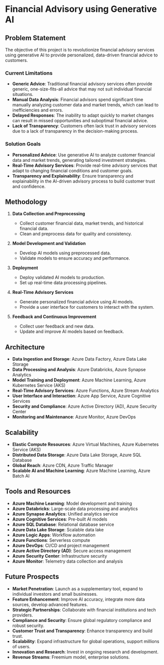 # Financial Advisory using Generative AI

## Problem Statement

The objective of this project is to revolutionize financial advisory services using generative AI to provide personalized, data-driven financial advice to customers.

### Current Limitations
- **Generic Advice**: Traditional financial advisory services often provide generic, one-size-fits-all advice that may not suit individual financial situations.
- **Manual Data Analysis**: Financial advisors spend significant time manually analyzing customer data and market trends, which can lead to inefficiencies and errors.
- **Delayed Responses**: The inability to adapt quickly to market changes can result in missed opportunities and suboptimal financial advice.
- **Lack of Transparency**: Customers often lack trust in advisory services due to a lack of transparency in the decision-making process.

### Solution Goals
- **Personalized Advice**: Use generative AI to analyze customer financial data and market trends, generating tailored investment strategies.
- **Real-Time Advisory Services**: Provide real-time advisory services that adapt to changing financial conditions and customer goals.
- **Transparency and Explainability**: Ensure transparency and explainability in the AI-driven advisory process to build customer trust and confidence.

## Methodology

1. **Data Collection and Preprocessing**
    - Collect customer financial data, market trends, and historical financial data.
    - Clean and preprocess data for quality and consistency.

2. **Model Development and Validation**
    - Develop AI models using preprocessed data.
    - Validate models to ensure accuracy and performance.

3. **Deployment**
    - Deploy validated AI models to production.
    - Set up real-time data processing pipelines.

4. **Real-Time Advisory Services**
    - Generate personalized financial advice using AI models.
    - Provide a user interface for customers to interact with the system.

5. **Feedback and Continuous Improvement**
    - Collect user feedback and new data.
    - Update and improve AI models based on feedback.

## Architecture

- **Data Ingestion and Storage**: Azure Data Factory, Azure Data Lake Storage
- **Data Processing and Analysis**: Azure Databricks, Azure Synapse Analytics
- **Model Training and Deployment**: Azure Machine Learning, Azure Kubernetes Service (AKS)
- **Real-Time Advisory Services**: Azure Functions, Azure Stream Analytics
- **User Interface and Interaction**: Azure App Service, Azure Cognitive Services
- **Security and Compliance**: Azure Active Directory (AD), Azure Security Center
- **Monitoring and Maintenance**: Azure Monitor, Azure DevOps

## Scalability

- **Elastic Compute Resources**: Azure Virtual Machines, Azure Kubernetes Service (AKS)
- **Distributed Data Storage**: Azure Data Lake Storage, Azure SQL Database
- **Global Reach**: Azure CDN, Azure Traffic Manager
- **Scalable AI and Machine Learning**: Azure Machine Learning, Azure Batch AI

## Tools and Resources

- **Azure Machine Learning**: Model development and training
- **Azure Databricks**: Large-scale data processing and analytics
- **Azure Synapse Analytics**: Unified analytics service
- **Azure Cognitive Services**: Pre-built AI models
- **Azure SQL Database**: Relational database service
- **Azure Data Lake Storage**: Scalable data lake
- **Azure Logic Apps**: Workflow automation
- **Azure Functions**: Serverless compute
- **Azure DevOps**: CI/CD and project management
- **Azure Active Directory (AD)**: Secure access management
- **Azure Security Center**: Infrastructure security
- **Azure Monitor**: Telemetry data collection and analysis

## Future Prospects

- **Market Penetration**: Launch as a supplementary tool, expand to individual investors and small businesses.
- **Feature Enhancement**: Improve AI accuracy, integrate more data sources, develop advanced features.
- **Strategic Partnerships**: Collaborate with financial institutions and tech providers.
- **Compliance and Security**: Ensure global regulatory compliance and robust security.
- **Customer Trust and Transparency**: Enhance transparency and build trust.
- **Scalability**: Expand infrastructure for global operations, support millions of users.
- **Innovation and Research**: Invest in ongoing research and development.
- **Revenue Streams**: Freemium model, enterprise solutions.
